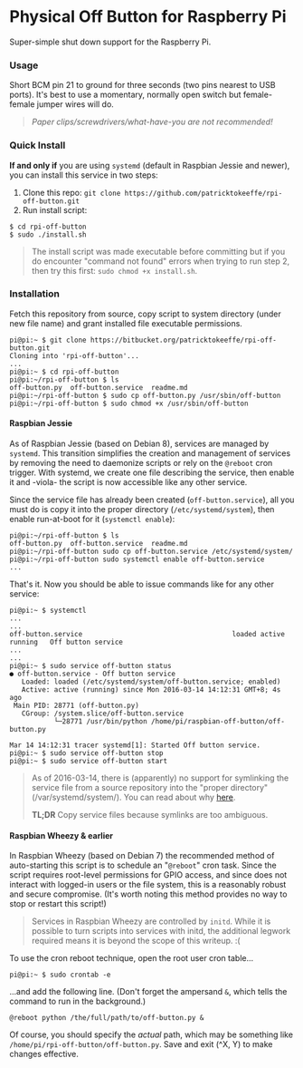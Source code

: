 Physical Off Button for Raspberry Pi
====================================

Super-simple shut down support for the Raspberry Pi.

### Usage

Short BCM pin 21 to ground for three seconds (two pins nearest to USB ports).
It's best to use a momentary, normally open switch but female-female jumper
wires will do.

> *Paper clips/screwdrivers/what-have-you are not recommended!*

### Quick Install

**If and only if** you are using `systemd` (default in Raspbian Jessie and
newer), you can install this service in two steps:

1. Clone this repo:
   `git clone https://github.com/patricktokeeffe/rpi-off-button.git`
2. Run install script:

```
$ cd rpi-off-button
$ sudo ./install.sh
```

> The install script was made executable before committing but if you do
> encounter "command not found" errors when trying to run step 2, then
> try this first: `sudo chmod +x install.sh`.

### Installation

Fetch this repository from source, copy script to system directory (under new
file name) and grant installed file executable permissions.

````
pi@pi:~ $ git clone https://bitbucket.org/patricktokeeffe/rpi-off-button.git
Cloning into 'rpi-off-button'...
...
pi@pi:~ $ cd rpi-off-button
pi@pi:~/rpi-off-button $ ls
off-button.py  off-button.service  readme.md
pi@pi:~/rpi-off-button $ sudo cp off-button.py /usr/sbin/off-button
pi@pi:~/rpi-off-button $ sudo chmod +x /usr/sbin/off-button
````

#### Raspbian Jessie

As of Raspbian Jessie (based on Debian 8), services are managed by `systemd`. This
transition simplifies the creation and management of services by removing the need
to daemonize scripts or rely on the `@reboot` cron trigger. With systemd, we create
one file describing the service, then enable it and -viola- the script is now
accessible like any other service.

Since the service file has already been created (`off-button.service`), all you
must do is copy it into the proper directory (`/etc/systemd/system`), then enable
run-at-boot for it (`systemctl enable`):

```
pi@pi:~/rpi-off-button $ ls
off-button.py  off-button.service  readme.md
pi@pi:~/rpi-off-button sudo cp off-button.service /etc/systemd/system/
pi@pi:~/rpi-off-button sudo systemctl enable off-button.service
...
```

That's it. Now you should be able to issue commands like for any other service:

```
pi@pi:~ $ systemctl
...
...
off-button.service                                     loaded active running   Off button service
...
...
pi@pi:~ $ sudo service off-button status
● off-button.service - Off button service
   Loaded: loaded (/etc/systemd/system/off-button.service; enabled)
   Active: active (running) since Mon 2016-03-14 14:12:31 GMT+8; 4s ago
 Main PID: 28771 (off-button.py)
   CGroup: /system.slice/off-button.service
           └─28771 /usr/bin/python /home/pi/raspbian-off-button/off-button.py

Mar 14 14:12:31 tracer systemd[1]: Started Off button service.
pi@pi:~ $ sudo service off-button stop
pi@pi:~ $ sudo service off-button start
```

> As of 2016-03-14, there is (apparently) no support for symlinking the service
> file from a source repository into the "proper directory" (/var/systemd/system/).
> You can read about why [here](https://bugzilla.redhat.com/show_bug.cgi?id=955379).
>
> **TL;DR** Copy service files because symlinks are too ambiguous.

#### Raspbian Wheezy & earlier

In Raspbian Wheezy (based on Debian 7) the recommended method of auto-starting this
script is to schedule an "`@reboot`" cron task. Since the script requires root-level
permissions for GPIO access, and since does not interact with logged-in users or the
file system, this is a reasonably robust and secure compromise. (It's worth noting
this method provides no way to stop or restart this script!)

> Services in Raspbian Wheezy are controlled by `initd`. While it is possible to
> turn scripts into services with initd, the additional legwork required means it
> is beyond the scope of this writeup. :(

To use the cron reboot technique, open the root user cron table...

````
pi@pi:~ $ sudo crontab -e
````

...and add the following line. (Don't forget the ampersand `&`, which tells the
command to run in the background.)

````
@reboot python /the/full/path/to/off-button.py &
````

Of course, you should specify the *actual* path, which may be something like
`/home/pi/rpi-off-button/off-button.py`. Save and exit (^X, Y) to make changes
effective.

